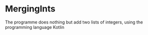 # MergingInts

The programme does nothing but add two lists of integers, using the programming language Kotlin